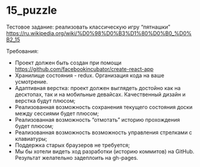 # 15_puzzle

Тестовое задание: реализовать классическую игру “пятнашки” https://ru.wikipedia.org/wiki/%D0%98%D0%B3%D1%80%D0%B0_%D0%B2_15

Требования:
* Проект должен быть создан при помощи https://github.com/facebookincubator/create-react-app
* Хранилище состояния - redux. Организация кода на ваше усмотрение.
* Адаптивная верстка: проект должен выглядеть достойно как на десктопах, так и на мобильные девайсах. Качественный дизайн и верстка будут плюсом; 
* Реализованная возможность сохранения текущего состояния доски между сессиями будет плюсом;
* Реализованная возможность “отмотать” историю прохождения будет плюсом;
* Реализованная возможность возможность управления стрелками с клавиатуры;
* Поддержка старых браузеров не требуется;
* Мы бы хотели видеть ход разработки (историю коммитов) на GitHub. Результат желательно задеплоить на gh-pages.
